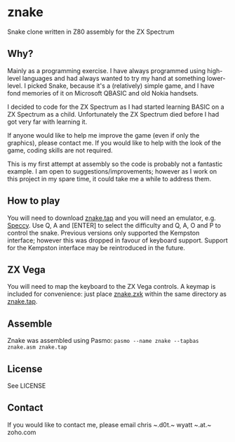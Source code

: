 # znake
Snake clone written in Z80 assembly for the ZX Spectrum

## Why?
Mainly as a programming exercise. I have always programmed using high-level languages and had always wanted to try my hand at something lower-level. I picked Snake, because it's a (relatively) simple game, and I have fond memories of it on Microsoft QBASIC and old Nokia handsets.

I decided to code for the ZX Spectrum as I had started learning BASIC on a ZX Spectrum as a child. Unfortunately the ZX Spectrum died before I had got very far with learning it.

If anyone would like to help me improve the game (even if only the graphics), please contact me. If you would like to help with the look of the game, coding skills are not required.

This is my first attempt at assembly so the code is probably not a fantastic example. I am open to suggestions/improvements; however as I work on this project in my spare time, it could take me a while to address them.

## How to play
You will need to download [znake.tap](znake.tap) and you will need an emulator, e.g. [Speccy](http://fms.komkon.org/Speccy/).
Use Q, A and [ENTER] to select the difficulty and Q, A, O and P to control the snake. Previous versions only supported the Kempston interface; however this was dropped in favour of keyboard support. Support for the Kempston interface may be reintroduced in the future.

## ZX Vega
You will need to map the keyboard to the ZX Vega controls. A keymap is included for convenience: just place [znake.zxk](znake.zxk) within the same directory as [znake.tap](znake.tap).

## Assemble
Znake was assembled using Pasmo:
`pasmo --name znake --tapbas znake.asm znake.tap`

## License
See LICENSE

## Contact
If you would like to contact me, please email chris ~.d0t.~ wyatt ~.at.~ zoho.com

